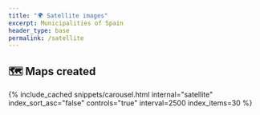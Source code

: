 ```yaml
---
title: "🌍 Satellite images"
excerpt: Municipalities of Spain 
header_type: base
permalink: /satellite
---
```


## 🗺 Maps created

{% include_cached snippets/carousel.html internal="satellite"  index_sort_asc="false" controls="true" interval=2500 index_items=30 %}
